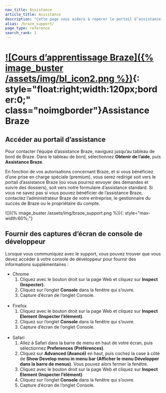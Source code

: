 ```yaml
---
nav_title: Assistance
article_title: Assistance
description: "Cette page vous aidera à repérer le portail d’assistance Braze pour envoyer des commentaires concernant un produit Braze. Cette page ne sera accessible qu’aux clients Braze."
alias: /braze_support/
page_type: reference
search_rank: 1
---
```


# [![Cours d’apprentissage Braze]({% image_buster /assets/img/bl_icon2.png %})](https://learning.braze.com/the-braze-support-portal/){: style="float:right;width:120px;border:0;" class="noimgborder"}Assistance Braze

## Accéder au portail d’assistance

Pour contacter l’équipe d’assistance Braze, naviguez jusqu’au tableau de bord de Braze. Dans le tableau de bord, sélectionnez **Obtenir de l’aide**, puis **Assistance Braze**. 

En fonction de vos autorisations concernant Braze, et si vous bénéficiez d’une prise en charge spéciale (premium), vous serez redirigé soit vers le portail d’assistance Braze (où vous pourrez envoyer des demandes et suivre des dossiers), soit vers notre formulaire d’assistance standard. Si vous ne savez pas si vous pouvez bénéficier de l’assistance Braze, contactez l’administrateur Braze de votre entreprise, le gestionnaire du succès de Braze ou le propriétaire du compte.

![]({% image_buster /assets/img/braze_support.png %}){: style="max-width:60%;"}

## Fournir des captures d’écran de console de développeur

Lorsque vous communiquez avec le support, vous pouvez trouver que vous devez accéder à votre console de développeur pour fournir des informations supplémentaires :
- Chrome
  1. Cliquez avec le bouton droit sur la page Web et cliquez sur **Inspect (Inspecter)**.
  2. Cliquez sur l’onglet **Console** dans la fenêtre qui s’ouvre.
  3. Capture d’écran de l’onglet Console.<br><br>
- Firefox
  1. Cliquez avec le bouton droit sur la page Web et cliquez sur **Inspect Element (Inspecter l’élément)**.
  2. Cliquez sur l’onglet **Console** dans la fenêtre qui s’ouvre.
  3. Capture d’écran de l’onglet Console.<br><br>
- Safari
  1. Allez à Safari dans la barre de menu en haut de votre écran, puis sélectionnez **Preferences (Préférences)**.
  2. Cliquez sur **Advanced (Avancé)** en haut, puis cochez la case à côté de **Show Develop menu in menu bar (Afficher le menu Développer dans la barre de menus)**. Vous pouvez alors fermer la fenêtre.
  3. Cliquez avec le bouton droit sur la page Web et cliquez sur **Inspect Element (Inspecter l’élément)**.
  4. Cliquez sur l’onglet **Console** dans la fenêtre qui s’ouvre.
  5. Capture d’écran de l’onglet Console.
